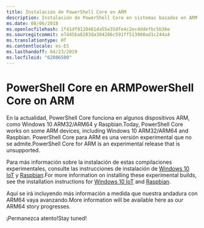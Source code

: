 ```yaml
---
title: Instalación de PowerShell Core en ARM
description: Instalación de PowerShell Core en sistemas basados en ARM
ms.date: 08/06/2018
ms.openlocfilehash: 1f41df9120461da55e35dfe4c2ec4ddefbc5b36e
ms.sourcegitcommit: e7445ba8203da304286c591ff513900ad1c244a4
ms.translationtype: HT
ms.contentlocale: es-ES
ms.lasthandoff: 04/23/2019
ms.locfileid: "62086500"
---
```

# <a name="powershell-core-on-arm"></a><span data-ttu-id="358c5-103">PowerShell Core en ARM</span><span class="sxs-lookup"><span data-stu-id="358c5-103">PowerShell Core on ARM</span></span>

<span data-ttu-id="358c5-104">En la actualidad, PowerShell Core funciona en algunos dispositivos ARM, como Windows 10 ARM32/ARM64 y Raspbian.</span><span class="sxs-lookup"><span data-stu-id="358c5-104">Today, PowerShell Core works on some ARM devices, including Windows 10 ARM32/ARM64 and Raspbian.</span></span>
<span data-ttu-id="358c5-105">PowerShell Core para ARM es una versión experimental que no se admite.</span><span class="sxs-lookup"><span data-stu-id="358c5-105">PowerShell Core for ARM is an experimental release that is unsupported.</span></span>

<span data-ttu-id="358c5-106">Para más información sobre la instalación de estas compilaciones experimentales, consulte las instrucciones de instalación de [Windows 10 IoT](installing-powershell-core-on-windows.md#deploying-on-windows-iot) y [Raspbian](installing-powershell-core-on-linux.md#raspbian).</span><span class="sxs-lookup"><span data-stu-id="358c5-106">For more information on installing these experimental builds, see the installation instructions for [Windows 10 IoT](installing-powershell-core-on-windows.md#deploying-on-windows-iot) and [Raspbian](installing-powershell-core-on-linux.md#raspbian).</span></span>

<span data-ttu-id="358c5-107">Aquí se irá incluyendo más información a medida que nuestra andadura con ARM64 vaya avanzando.</span><span class="sxs-lookup"><span data-stu-id="358c5-107">More information will be available here as our ARM64 story progresses.</span></span>

<span data-ttu-id="358c5-108">¡Permanezca atento!</span><span class="sxs-lookup"><span data-stu-id="358c5-108">Stay tuned!</span></span>
